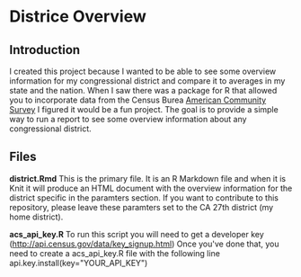 # Districe Overview

## Introduction
I created this project because I wanted to be able to see some overview information for my congressional district and compare it to averages in my state and the nation. When I saw there was a package for R that allowed you to incorporate data from the Census Burea [American Community Survey](https://www.census.gov/programs-surveys/acs/) I figured it would be a fun project. The goal is to provide a simple way to run a report to see some overview information about any congressional district.

## Files

**district.Rmd** This is the primary file. It is an R Markdown file and when it is Knit it will produce an HTML document with the overview information for the district specific in the paramters section. If you want to contribute to this repository, please leave these paramters set to the CA 27th district (my home district).

**acs_api_key.R** To run this script you will need to get a developer key (http://api.census.gov/data/key_signup.html) Once you've done that, you need to create a acs_api_key.R file with the following line
    api.key.install(key="YOUR_API_KEY")
    
